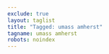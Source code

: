 ```yaml
---
exclude: true
layout: taglist
title: "Tagged: umass amherst"
tagname: umass amherst
robots: noindex
---
```

